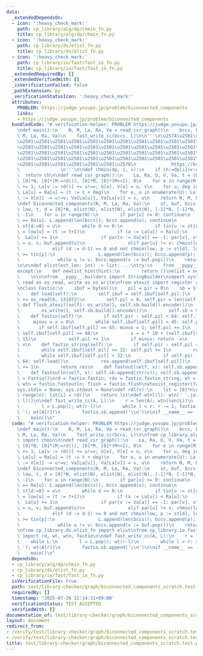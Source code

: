 ```yaml
---
data:
  _extendedDependsOn:
  - icon: ':heavy_check_mark:'
    path: cp_library/alg/dp/chmin_fn.py
    title: cp_library/alg/dp/chmin_fn.py
  - icon: ':heavy_check_mark:'
    path: cp_library/ds/elist_fn.py
    title: cp_library/ds/elist_fn.py
  - icon: ':heavy_check_mark:'
    path: cp_library/io/fast/fast_io_fn.py
    title: cp_library/io/fast/fast_io_fn.py
  _extendedRequiredBy: []
  _extendedVerifiedWith: []
  _isVerificationFailed: false
  _pathExtension: py
  _verificationStatusIcon: ':heavy_check_mark:'
  attributes:
    PROBLEM: https://judge.yosupo.jp/problem/biconnected_components
    links:
    - https://judge.yosupo.jp/problem/biconnected_components
  bundledCode: "# verification-helper: PROBLEM https://judge.yosupo.jp/problem/biconnected_components\n\
    \ndef main():\n    N, M, La, Ra, Va = read_csr_graph()\n    bccs, L = biconnected_components(N,\
    \ M, La, Ra, Va)\n    fast_write_cc(bccs, L)\n\n'''\n\u257A\u2501\u2501\u2501\u2501\
    \u2501\u2501\u2501\u2501\u2501\u2501\u2501\u2501\u2501\u2501\u2501\u2501\u2501\
    \u2501\u2501\u2501\u2501\u2501\u2501\u2501\u2501\u2501\u2501\u2501\u2501\u2501\
    \u2501\u2501\u2501\u2501\u2501\u2501\u2501\u2501\u2501\u2501\u2501\u2501\u2501\
    \u2501\u2501\u2501\u2501\u2501\u2501\u2501\u2501\u2501\u2501\u2501\u2501\u2501\
    \u2501\u2501\u2501\u2501\u2501\u2501\u2578\n             https://kobejean.github.io/cp-library\
    \               \n'''\n\ndef chmin(dp, i, v):\n    if ch:=dp[i]>v:dp[i]=v\n  \
    \  return ch\n\ndef read_csr_graph():\n    La, Ra, U, V, Va, t = [0]*(N:=rd()),\
    \ [0]*N, [0]*(M:=rd()), [0]*M, [0]*(M<<1), 0\n    for e in range(M): La[u := rd()]\
    \ += 1; La[v := rd()] += u!=v; U[e], V[e] = u, v\n    for u, deg in enumerate(La):\
    \ La[u] = Ra[u] = (t := t + deg)\n    for e, u in enumerate(U): La[u] -= 1; La[v\
    \ := V[e]] -= u!=v; Va[La[u]], Va[La[v]] = v, u\n    return N, M, La, Ra, Va\n\
    \ndef biconnected_components(N, M, La, Ra, Va):\n    st, buf, bccs, L, par, tin,\
    \ low, t, d = [0]*N, elist(N), elist(N), elist(N), [-1]*N, [-1]*N, [-1]*N, -1,\
    \ -1\n    for u in range(N):\n        if par[u] >= 0: continue\n        if La[u]\
    \ == Ra[u]: L.append(len(bccs)); bccs.append(u); continue\n        par[u] = N;\
    \ st[d:=0] = u\n        while d >= 0:\n            if tin[u := st[d]] == -1: tin[u]\
    \ = low[u] = (t := t+1)\n            if (a := La[u]) < Ra[u]:\n              \
    \  La[u] += 1\n                if par[v := Va[a]] == -1: par[v], st[d := d+1]\
    \ = u, v; buf.append(v)\n                elif par[u] != v: chmin(low, u, tin[v])\n\
    \            elif (d := d-1) >= 0 and not chmin(low, p := st[d], low[u]) and low[u]\
    \ >= tin[p]:\n                L.append(len(bccs)); bccs.append(p); v = -1\n  \
    \              while u != v: bccs.append(v := buf.pop())\n    return bccs, L\n\
    \n\n\ndef elist(est_len: int) -> list: ...\ntry:\n    from __pypy__ import newlist_hint\n\
    except:\n    def newlist_hint(hint):\n        return []\nelist = newlist_hint\n\
    \    \n\n\nfrom __pypy__.builders import StringBuilder\nimport sys\nfrom os import\
    \ read as os_read, write as os_write\nfrom atexit import register as atexist_register\n\
    \nclass Fastio:\n    ibuf = bytes()\n    pil = pir = 0\n    sb = StringBuilder()\n\
    \    def load(self):\n        self.ibuf = self.ibuf[self.pil:]\n        self.ibuf\
    \ += os_read(0, 131072)\n        self.pil = 0; self.pir = len(self.ibuf)\n   \
    \ def flush_atexit(self): os_write(1, self.sb.build().encode())\n    def flush(self):\n\
    \        os_write(1, self.sb.build().encode())\n        self.sb = StringBuilder()\n\
    \    def fastin(self):\n        if self.pir - self.pil < 64: self.load()\n   \
    \     minus = x = 0\n        while self.ibuf[self.pil] < 45: self.pil += 1\n \
    \       if self.ibuf[self.pil] == 45: minus = 1; self.pil += 1\n        while\
    \ self.ibuf[self.pil] >= 48:\n            x = x * 10 + (self.ibuf[self.pil] &\
    \ 15)\n            self.pil += 1\n        if minus: return -x\n        return\
    \ x\n    def fastin_string(self):\n        if self.pir - self.pil < 64: self.load()\n\
    \        while self.ibuf[self.pil] <= 32: self.pil += 1\n        res = bytearray()\n\
    \        while self.ibuf[self.pil] > 32:\n            if self.pir - self.pil <\
    \ 64: self.load()\n            res.append(self.ibuf[self.pil])\n            self.pil\
    \ += 1\n        return res\n    def fastout(self, x): self.sb.append(str(x))\n\
    \    def fastoutln(self, x): self.sb.append(str(x)); self.sb.append('\\n')\nfastio\
    \ = Fastio()\nrd = fastio.fastin; rds = fastio.fastin_string; wt = fastio.fastout;\
    \ wtn = fastio.fastoutln; flush = fastio.flush\natexist_register(fastio.flush_atexit)\n\
    sys.stdin = None; sys.stdout = None\ndef rdl(n):\n    lst = [0]*n\n    for i in\
    \ range(n): lst[i] = rd()\n    return lst\ndef wtnl(l): wtn(' '.join(map(str,\
    \ l)))\n\ndef fast_write_cc(A, L):\n    r = len(A); wtn(len(L))\n    while L:\n\
    \        l = L.pop(); wt(r-l)\n        while l < r: r -= 1; fastio.sb.append('\
    \ '); wt(A[r])\n        fastio.sb.append('\\n')\n\nif __name__ == '__main__':\n\
    \    main()\n"
  code: "# verification-helper: PROBLEM https://judge.yosupo.jp/problem/biconnected_components\n\
    \ndef main():\n    N, M, La, Ra, Va = read_csr_graph()\n    bccs, L = biconnected_components(N,\
    \ M, La, Ra, Va)\n    fast_write_cc(bccs, L)\n\nfrom cp_library.alg.dp.chmin_fn\
    \ import chmin\n\ndef read_csr_graph():\n    La, Ra, U, V, Va, t = [0]*(N:=rd()),\
    \ [0]*N, [0]*(M:=rd()), [0]*M, [0]*(M<<1), 0\n    for e in range(M): La[u := rd()]\
    \ += 1; La[v := rd()] += u!=v; U[e], V[e] = u, v\n    for u, deg in enumerate(La):\
    \ La[u] = Ra[u] = (t := t + deg)\n    for e, u in enumerate(U): La[u] -= 1; La[v\
    \ := V[e]] -= u!=v; Va[La[u]], Va[La[v]] = v, u\n    return N, M, La, Ra, Va\n\
    \ndef biconnected_components(N, M, La, Ra, Va):\n    st, buf, bccs, L, par, tin,\
    \ low, t, d = [0]*N, elist(N), elist(N), elist(N), [-1]*N, [-1]*N, [-1]*N, -1,\
    \ -1\n    for u in range(N):\n        if par[u] >= 0: continue\n        if La[u]\
    \ == Ra[u]: L.append(len(bccs)); bccs.append(u); continue\n        par[u] = N;\
    \ st[d:=0] = u\n        while d >= 0:\n            if tin[u := st[d]] == -1: tin[u]\
    \ = low[u] = (t := t+1)\n            if (a := La[u]) < Ra[u]:\n              \
    \  La[u] += 1\n                if par[v := Va[a]] == -1: par[v], st[d := d+1]\
    \ = u, v; buf.append(v)\n                elif par[u] != v: chmin(low, u, tin[v])\n\
    \            elif (d := d-1) >= 0 and not chmin(low, p := st[d], low[u]) and low[u]\
    \ >= tin[p]:\n                L.append(len(bccs)); bccs.append(p); v = -1\n  \
    \              while u != v: bccs.append(v := buf.pop())\n    return bccs, L\n\
    \nfrom cp_library.ds.elist_fn import elist\nfrom cp_library.io.fast.fast_io_fn\
    \ import rd, wt, wtn, fastio\n\ndef fast_write_cc(A, L):\n    r = len(A); wtn(len(L))\n\
    \    while L:\n        l = L.pop(); wt(r-l)\n        while l < r: r -= 1; fastio.sb.append('\
    \ '); wt(A[r])\n        fastio.sb.append('\\n')\n\nif __name__ == '__main__':\n\
    \    main()\n"
  dependsOn:
  - cp_library/alg/dp/chmin_fn.py
  - cp_library/ds/elist_fn.py
  - cp_library/io/fast/fast_io_fn.py
  isVerificationFile: true
  path: test/library-checker/graph/biconnected_components_scratch.test.py
  requiredBy: []
  timestamp: '2025-07-26 11:14:31+09:00'
  verificationStatus: TEST_ACCEPTED
  verifiedWith: []
documentation_of: test/library-checker/graph/biconnected_components_scratch.test.py
layout: document
redirect_from:
- /verify/test/library-checker/graph/biconnected_components_scratch.test.py
- /verify/test/library-checker/graph/biconnected_components_scratch.test.py.html
title: test/library-checker/graph/biconnected_components_scratch.test.py
---
```

